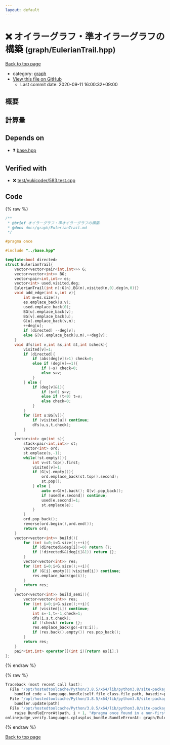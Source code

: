```yaml
---
layout: default
---
```


<!-- mathjax config similar to math.stackexchange -->
<script type="text/javascript" async
  src="https://cdnjs.cloudflare.com/ajax/libs/mathjax/2.7.5/MathJax.js?config=TeX-MML-AM_CHTML">
</script>
<script type="text/x-mathjax-config">
  MathJax.Hub.Config({
    TeX: { equationNumbers: { autoNumber: "AMS" }},
    tex2jax: {
      inlineMath: [ ['$','$'] ],
      processEscapes: true
    },
    "HTML-CSS": { matchFontHeight: false },
    displayAlign: "left",
    displayIndent: "2em"
  });
</script>

<script type="text/javascript" src="https://cdnjs.cloudflare.com/ajax/libs/jquery/3.4.1/jquery.min.js"></script>
<script src="https://cdn.jsdelivr.net/npm/jquery-balloon-js@1.1.2/jquery.balloon.min.js" integrity="sha256-ZEYs9VrgAeNuPvs15E39OsyOJaIkXEEt10fzxJ20+2I=" crossorigin="anonymous"></script>
<script type="text/javascript" src="../../assets/js/copy-button.js"></script>
<link rel="stylesheet" href="../../assets/css/copy-button.css" />


# :x: オイラーグラフ・準オイラーグラフの構築 <small>(graph/EulerianTrail.hpp)</small>

<a href="../../index.html">Back to top page</a>

* category: <a href="../../index.html#f8b0b924ebd7046dbfa85a856e4682c8">graph</a>
* <a href="{{ site.github.repository_url }}/blob/master/graph/EulerianTrail.hpp">View this file on GitHub</a>
    - Last commit date: 2020-09-11 16:00:32+09:00




## 概要

## 計算量

## Depends on

* :question: <a href="../base.hpp.html">base.hpp</a>


## Verified with

* :x: <a href="../../verify/test/yukicoder/583.test.cpp.html">test/yukicoder/583.test.cpp</a>


## Code

<a id="unbundled"></a>
{% raw %}
```cpp
/**
 * @brief オイラーグラフ・準オイラーグラフの構築
 * @docs docs/graph/EulerianTrail.md
 */

#pragma once

#include "../base.hpp"

template<bool directed>
struct EulerianTrail{
    vector<vector<pair<int,int>>> G;
    vector<vector<int>> BG;
    vector<pair<int,int>> es;
    vector<int> used,visited,deg;
    EulerianTrail(int n):G(n),BG(n),visited(n,0),deg(n,0){}
    void add_edge(int u,int v){
        int m=es.size();
        es.emplace_back(u,v);
        used.emplace_back(0);
        BG[u].emplace_back(v);
        BG[v].emplace_back(u);
        G[u].emplace_back(v,m);
        ++deg[u];
        if (directed) --deg[v];
        else G[v].emplace_back(u,m),++deg[v];
    }
    void dfs(int v,int &s,int &t,int &check){
        visited[v]=1;
        if (directed){
            if (abs(deg[v])>1) check=0;
            else if (deg[v]==1){
                if (~s) check=0;
                else s=v;
            }
        } else {
            if (deg[v]&1){
                if (s<0) s=v;
                else if (t<0) t=v;
                else check=0;
            }
        }
        for (int u:BG[v]){
            if (visited[u]) continue;
            dfs(u,s,t,check);
        }
    }
    vector<int> go(int s){
        stack<pair<int,int>> st;
        vector<int> ord;
        st.emplace(s,-1);
        while(!st.empty()){
            int v=st.top().first;
            visited[v]=1;
            if (G[v].empty()){
                ord.emplace_back(st.top().second);
                st.pop();
            } else {
                auto e=G[v].back(); G[v].pop_back();
                if (used[e.second]) continue;
                used[e.second]=1;
                st.emplace(e);
            }
        }
        ord.pop_back();
        reverse(ord.begin(),ord.end());
        return ord;
    }
    vector<vector<int>> build(){
        for (int i=0;i<G.size();++i){
            if (directed&&deg[i]!=0) return {};
            if (!directed&&(deg[i]&1)) return {};
        }
        vector<vector<int>> res;
        for (int i=0;i<G.size();++i){
            if (G[i].empty()||visited[i]) continue;
            res.emplace_back(go(i));
        }
        return res;
    }
    vector<vector<int>> build_semi(){
        vector<vector<int>> res;
        for (int i=0;i<G.size();++i){
            if (visited[i]) continue;
            int s=-1,t=-1,check=1;
            dfs(i,s,t,check);
            if (!check) return {};
            res.emplace_back(go(~s?s:i));
            if (res.back().empty()) res.pop_back();
        }
        return res;
    }
    pair<int,int> operator[](int i){return es[i];}
};
```
{% endraw %}

<a id="bundled"></a>
{% raw %}
```cpp
Traceback (most recent call last):
  File "/opt/hostedtoolcache/Python/3.8.5/x64/lib/python3.8/site-packages/onlinejudge_verify/docs.py", line 349, in write_contents
    bundled_code = language.bundle(self.file_class.file_path, basedir=pathlib.Path.cwd())
  File "/opt/hostedtoolcache/Python/3.8.5/x64/lib/python3.8/site-packages/onlinejudge_verify/languages/cplusplus.py", line 185, in bundle
    bundler.update(path)
  File "/opt/hostedtoolcache/Python/3.8.5/x64/lib/python3.8/site-packages/onlinejudge_verify/languages/cplusplus_bundle.py", line 310, in update
    raise BundleErrorAt(path, i + 1, "#pragma once found in a non-first line")
onlinejudge_verify.languages.cplusplus_bundle.BundleErrorAt: graph/EulerianTrail.hpp: line 6: #pragma once found in a non-first line

```
{% endraw %}

<a href="../../index.html">Back to top page</a>

